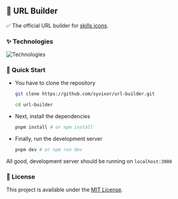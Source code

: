 ## 🔗 URL Builder

✅ The official URL builder for [skills icons](https://github.com/syvixor/skills-icons).

### ✨ Technologies

![Technologies](https://skills.syvixor.com/api/icons?i=ts,nuxt,eslint,vueuse,motion,tailwind)

### 🚀 Quick Start

- You have to clone the repository
  ```bash
  git clone https://github.com/syvixor/url-builder.git

  cd url-builder
  ```

- Next, install the dependencies
  ```bash
  pnpm install # or npm install
  ```

- Finally, run the development server

  ```bash
  pnpm dev # or npm run dev
  ```

All good, development server should be running on `localhost:3000`

### 📜 License

This project is available under the [MIT License](LICENSE).